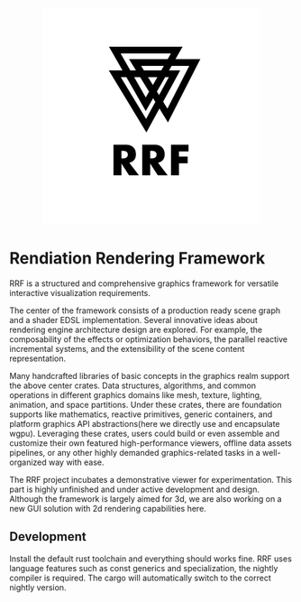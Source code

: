 
<p align="center">
  <img src="./asset/rrf.svg" alt="rrf logo" style="margin: auto">
</p>

# Rendiation Rendering Framework

RRF is a structured and comprehensive graphics framework for versatile interactive visualization requirements. 

The center of the framework consists of a production ready scene graph and a shader EDSL implementation. Several innovative ideas about rendering engine architecture design are explored. For example, the composability of the effects or optimization behaviors, the parallel reactive incremental systems, and the extensibility of the scene content representation.

Many handcrafted libraries of basic concepts in the graphics realm support the above center crates. Data structures, algorithms, and common operations in different graphics domains like mesh, texture, lighting, animation, and space partitions. Under these crates, there are foundation supports like mathematics, reactive primitives, generic containers, and platform graphics API abstractions(here we directly use and encapsulate wgpu). Leveraging these crates, users could build or even assemble and customize their own featured high-performance viewers, offline data assets pipelines, or any other highly demanded graphics-related tasks in a well-organized way with ease.

The RRF project incubates a demonstrative viewer for experimentation. This part is highly unfinished and under active development and design. Although the framework is largely aimed for 3d, we are also working on a new GUI solution with 2d rendering capabilities here.


## Development

Install the default rust toolchain and everything should works fine. RRF uses language features such as const generics and specialization, the nightly compiler is required. The cargo will automatically switch to the correct nightly version.

